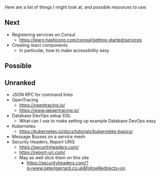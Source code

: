 Here are a list of things I might look at, and possible resources to use:

## Next
- Registering services on Consul
  - https://learn.hashicorp.com/consul/getting-started/services
- Creating react components
  - In particular, how to make accessibility easy

## Possible

## Unranked
- JSON RPC for command lines
- OpenTracing
  - https://opentracing.io/
  - https://www.jaegertracing.io/
- Database DevOps setup DSL
  - What can I use to make setting up example Database DevOps easy
- Kubernetes
  - https://kubernetes.io/docs/tutorials/kubernetes-basics/
- Message Busses on a service mesh
- Security Headers, Report URIS
  - https://securityheaders.com/
  - https://report-uri.com/
  - May as well stick them on this site
    - https://securityheaders.com/?q=www.peterlgerrard.co.uk&followRedirects=on
